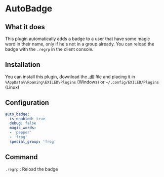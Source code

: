 # AutoBadge

## What it does

This plugin automatically adds a badge to a user that have some magic word in their name, only if he's not in a group already. You can reload the badge with the `.regrp` in the client console. 

## Installation

You can install this plugin, download the [.dll](https://github.com/pepperfrog/AutoBadge/releases) file and placing it in ``%AppData%\Roaming\EXILED\Plugins`` (Windows) or ``~/.config/EXILED/Plugins`` (Linux)

## Configuration

```yaml
auto_badge:
  is_enabled: true
  debug: false
  magic_words:
  - 'pepper'
  - 'frog'
  special_group: 'frog'
```

## Command

`.regrp` : Reload the badge